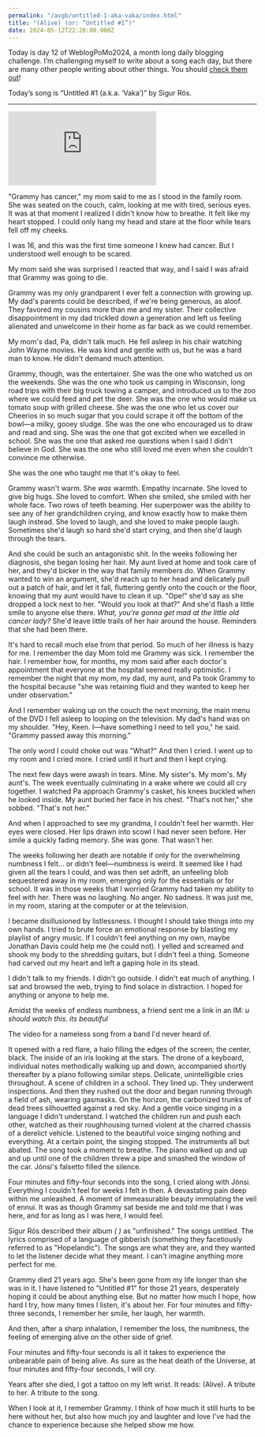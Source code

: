 ```yaml
---
permalink: "/avgb/untitled-1-aka-vaka/index.html"
title: "(Alive) (or: “Untitled #1”)"
date: 2024-05-12T22:20:00.000Z
---
```


Today is day 12 of WeblogPoMo2024, a month long daily blogging challenge. I’m challenging myself to write about a song each day, but there are many other people writing about other things. You should [check them out](https://weblog.anniegreens.lol/weblog-posting-month-2024/participators)!

Today’s song is “Untitled #1 (a.k.a. ‘Vaka’)” by Sigur Rós.

* * *
<iframe class="youtube" src="https://www.youtube.com/embed/3sry34AOwlU?si=PHv522lIcW1H_5Xq" title="YouTube video player" frameborder="0" allow="accelerometer; autoplay; clipboard-write; encrypted-media; gyroscope; picture-in-picture; web-share" referrerpolicy="strict-origin-when-cross-origin" allowfullscreen></iframe>

"Grammy has cancer," my mom said to me as I stood in the family room. She was seated on the couch, calm, looking at me with tired, serious eyes. It was at that moment I realized I didn't know how to breathe. It felt like my heart stopped. I could only hang my head and stare at the floor while tears fell off my cheeks.

I was 16, and this was the first time someone I knew had cancer. But I understood well enough to be scared.

My mom said she was surprised I reacted that way, and I said I was afraid that Grammy was going to die.

Grammy was my only grandparent I ever felt a connection with growing up. My dad's parents could be described, if we're being generous, as aloof. They favored my cousins more than me and my sister. Their collective disappointment in my dad trickled down a generation and left us feeling alienated and unwelcome in their home as far back as we could remember.

My mom's dad, Pa, didn't talk much. He fell asleep in his chair watching John Wayne movies. He was kind and gentle with us, but he was a hard man to know. He didn't demand much attention.

Grammy, though, was the entertainer. She was the one who watched us on the weekends. She was the one who took us camping in Wisconsin, long road trips with their big truck towing a camper, and introduced us to the zoo where we could feed and pet the deer. She was the one who would make us tomato soup with grilled cheese. She was the one who let us cover our Cheerios in so much sugar that you could scrape it off the bottom of the bowl—a milky, gooey sludge. She was the one who encouraged us to draw and read and sing. She was the one that got excited when we excelled in school. She was the one that asked me questions when I said I didn't believe in God. She was the one who still loved me even when she couldn't convince me otherwise.

She was the one who taught me that it's okay to feel.

Grammy wasn't warm. She _was_ warmth. Empathy incarnate. She loved to give big hugs. She loved to comfort. When she smiled, she smiled with her whole face. Two rows of teeth beaming. Her superpower was the ability to see any of her grandchildren crying, and know exactly how to make them laugh instead. She loved to laugh, and she loved to make people laugh. Sometimes she'd laugh so hard she'd start crying, and then she'd laugh through the tears.

And she could be such an antagonistic shit. In the weeks following her diagnosis, she began losing her hair. My aunt lived at home and took care of her, and they'd bicker in the way that family members do. When Grammy wanted to win an argument, she'd reach up to her head and delicately pull out a patch of hair, and let it fall, fluttering gently onto the couch or the floor, knowing that my aunt would have to clean it up. "Ope!" she'd say as she dropped a lock next to her. "Would you look at that?" And she'd flash a little smile to anyone else there. _What, you're gonna get mad at the little old cancer lady?_ She'd leave little trails of her hair around the house. Reminders that she had been there.

It's hard to recall much else from that period. So much of her illness is hazy for me. I remember the day Mom told me Grammy was sick. I remember the hair. I remember how, for months, my mom said after each doctor's appointment that everyone at the hospital seemed really optimistic. I remember the night that my mom, my dad, my aunt, and Pa took Grammy to the hospital because "she was retaining fluid and they wanted to keep her under observation."

And I remember waking up on the couch the next morning, the main menu of the DVD I fell asleep to looping on the television. My dad's hand was on my shoulder. "Hey, Keen. I—have something I need to tell you," he said. "Grammy passed away this morning."

The only word I could choke out was "What?" And then I cried. I went up to my room and I cried more. I cried until it hurt and then I kept crying.

The next few days were awash in tears. Mine. My sister's. My mom's. My aunt's. The week eventually culminating in a wake where we could all cry together. I watched Pa approach Grammy's casket, his knees buckled when he looked inside. My aunt buried her face in his chest. "That's not her," she sobbed. "That's not her."

And when I approached to see my grandma, I couldn't feel her warmth. Her eyes were closed. Her lips drawn into scowl I had never seen before. Her smile a quickly fading memory. She was gone. That wasn't her.

The weeks following her death are notable if only for the overwhelming numbness I felt... or didn't feel—numbness is weird. It seemed like I had given all the tears I could, and was then set adrift, an unfeeling blob sequestered away in my room, emerging only for the essentials or for school. It was in those weeks that I worried Grammy had taken my ability to feel with her. There was no laughing. No anger. No sadness. It was just me, in my room, staring at the computer or at the television.

I became disillusioned by listlessness. I thought I should take things into my own hands. I tried to brute force an emotional response by blasting my playlist of angry music. If I couldn't feel anything on my own, maybe Jonathan Davis could help me (he could not). I yelled and screamed and shook my body to the shredding guitars, but I didn't feel a thing. Someone had carved out my heart and left a gaping hole in its stead.

I didn't talk to my friends. I didn't go outside. I didn't eat much of anything. I sat and browsed the web, trying to find solace in distraction. I hoped for anything or anyone to help me.

Amidst the weeks of endless numbness, a friend sent me a link in an IM: _u should watch this. its beautiful_

The video for a nameless song from a band I'd never heard of.

It opened with a red flare, a halo filling the edges of the screen; the center, black. The inside of an iris looking at the stars. The drone of a keyboard, individual notes methodically walking up and down, accompanied shortly thereafter by a piano following similar steps. Delicate, unintelligible cries throughout. A scene of children in a school. They lined up. They underwent inspections. And then they rushed out the door and began running through a field of ash, wearing gasmasks. On the horizon, the carbonized trunks of dead trees silhouetted against a red sky. And a gentle voice singing in a language I didn't understand. I watched the children run and push each other, watched as their roughhousing turned violent at the charred chassis of a derelict vehicle. Listened to the beautiful voice singing nothing and everything. At a certain point, the singing stopped. The instruments all but abated. The song took a moment to breathe. The piano walked up and up and up until one of the children threw a pipe and smashed the window of the car. Jónsi's falsetto filled the silence.

Four minutes and fifty-four seconds into the song, I cried along with Jónsi. Everything I couldn't feel for weeks I felt in then. A devastating pain deep within me unleashed. A moment of immeasurable beauty immolating the veil of ennui. It was as though Grammy sat beside me and told me that I was here, and for as long as I was here, I would feel.

Sigur Rós described their album _( )_ as "unfinished." The songs untitled. The lyrics comprised of a language of gibberish (something they facetiously referred to as "Hopelandic"). The songs are what they are, and they wanted to let the listener decide what they meant. I can't imagine anything more perfect for me.

Grammy died 21 years ago. She's been gone from my life longer than she was in it. I have listened to "Untitled #1" for those 21 years, desperately hoping it could be about anything else. But no matter how much I hope, how hard I try, how many times I listen, it's about her. For four minutes and fifty-three seconds, I remember her smile, her laugh, her warmth.

And then, after a sharp inhalation, I remember the loss, the numbness, the feeling of emerging alive on the other side of grief.

Four minutes and fifty-four seconds is all it takes to experience the unbearable pain of being alive. As sure as the heat death of the Universe, at four minutes and fifty-four seconds, I will cry.

Years after she died, I got a tattoo on my left wrist. It reads: (Alive). A tribute to her. A tribute to the song.

When I look at it, I remember Grammy. I think of how much it still hurts to be here without her, but also how much joy and laughter and love I've had the chance to experience because she helped show me how.
